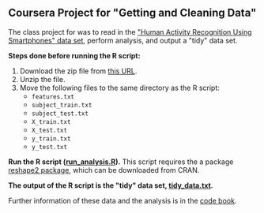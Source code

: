 ## Coursera Project for "Getting and Cleaning Data"

The class project for was to read in the ["Human Activity Recognition Using Smartphones" data set](http://archive.ics.uci.edu/ml/datasets/Human+Activity+Recognition+Using+Smartphones), perform analysis, and output a "tidy" data set.

**Steps done before running the R script:**

1. Download the zip file from [this URL](https://d396qusza40orc.cloudfront.net/getdata%2Fprojectfiles%2FUCI%20HAR%20Dataset.zip).
2. Unzip the file.
3. Move the following files to the same directory as the R script:
	* `features.txt`
	* `subject_train.txt`
	* `subject_test.txt`
	* `X_train.txt`
	* `X_test.txt`
	* `y_train.txt`
	* `y_test.txt`

**Run the R script ([run_analysis.R](run_analysis.R)).** This script requires the a package [reshape2 package](http://cran.r-project.org/web/packages/reshape2/index.html), which can be downloaded from CRAN.

**The output of the R script is the "tidy" data set, [tidy_data.txt](tidy_data.txt).**

Further information of these data and the analysis is in the [code book](CodeBook.md).
